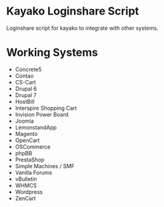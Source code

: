 # Kayako Loginshare Script #

Loginshare script for kayako to integrate with other systems.

# Working Systems #
  * Concrete5
  * Contao
  * CS-Cart
  * Drupal 6
  * Drupal 7
  * HostBill
  * Interspire Shopping Cart
  * Invision Power Board
  * Joomla
  * LemonstandApp
  * Magento
  * OpenCart
  * OSCommerce
  * phpBB
  * PrestaShop
  * Simple Machines / SMF
  * Vanilla Forums
  * vBulletin
  * WHMCS
  * Wordpress
  * ZenCart